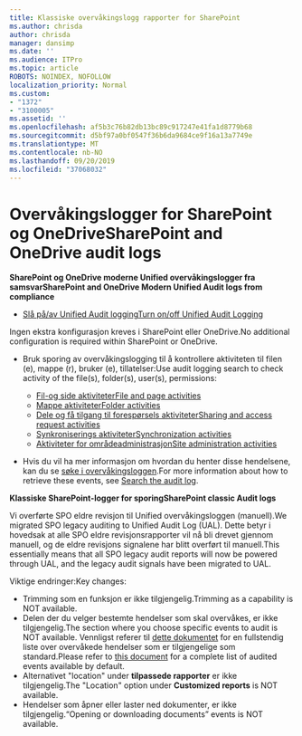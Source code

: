 ```yaml
---
title: Klassiske overvåkingslogg rapporter for SharePoint
ms.author: chrisda
author: chrisda
manager: dansimp
ms.date: ''
ms.audience: ITPro
ms.topic: article
ROBOTS: NOINDEX, NOFOLLOW
localization_priority: Normal
ms.custom:
- "1372"
- "3100005"
ms.assetid: ''
ms.openlocfilehash: af5b3c76b82db13bc89c917247e41fa1d8779b68
ms.sourcegitcommit: d5bf97a0bf0547f36b6da9684ce9f16a13a7749e
ms.translationtype: MT
ms.contentlocale: nb-NO
ms.lasthandoff: 09/20/2019
ms.locfileid: "37068032"
---
```

# <a name="sharepoint-and-onedrive-audit-logs"></a><span data-ttu-id="9714d-102">Overvåkingslogger for SharePoint og OneDrive</span><span class="sxs-lookup"><span data-stu-id="9714d-102">SharePoint and OneDrive audit logs</span></span>

<span data-ttu-id="9714d-103">**SharePoint og OneDrive moderne Unified overvåkingslogger fra samsvar**</span><span class="sxs-lookup"><span data-stu-id="9714d-103">**SharePoint and OneDrive Modern Unified Audit logs from compliance**</span></span>

- [<span data-ttu-id="9714d-104">Slå på/av Unified Audit logging</span><span class="sxs-lookup"><span data-stu-id="9714d-104">Turn on/off Unified Audit Logging</span></span>](https://docs.microsoft.com/office365/securitycompliance/turn-audit-log-search-on-or-off) 

<span data-ttu-id="9714d-105">Ingen ekstra konfigurasjon kreves i SharePoint eller OneDrive.</span><span class="sxs-lookup"><span data-stu-id="9714d-105">No additional configuration is required within SharePoint or OneDrive.</span></span>

- <span data-ttu-id="9714d-106">Bruk sporing av overvåkingslogging til å kontrollere aktiviteten til filen (e), mappe (r), bruker (e), tillatelser:</span><span class="sxs-lookup"><span data-stu-id="9714d-106">Use audit logging search to check activity of the file(s), folder(s), user(s), permissions:</span></span>

    - [<span data-ttu-id="9714d-107">Fil-og side aktiviteter</span><span class="sxs-lookup"><span data-stu-id="9714d-107">File and page activities</span></span>](https://docs.microsoft.com/office365/securitycompliance/search-the-audit-log-in-security-and-compliance)
    - [<span data-ttu-id="9714d-108">Mappe aktiviteter</span><span class="sxs-lookup"><span data-stu-id="9714d-108">Folder activities</span></span>](https://docs.microsoft.com/office365/securitycompliance/search-the-audit-log-in-security-and-compliance#folder-activities)
    - [<span data-ttu-id="9714d-109">Dele og få tilgang til forespørsels aktiviteter</span><span class="sxs-lookup"><span data-stu-id="9714d-109">Sharing and access request activities</span></span>](https://docs.microsoft.com/office365/securitycompliance/search-the-audit-log-in-security-and-compliance#sharing-and-access-request-activities)
    - [<span data-ttu-id="9714d-110">Synkroniserings aktiviteter</span><span class="sxs-lookup"><span data-stu-id="9714d-110">Synchronization activities</span></span>](https://docs.microsoft.com/office365/securitycompliance/search-the-audit-log-in-security-and-compliance#synchronization-activities)
    - [<span data-ttu-id="9714d-111">Aktiviteter for områdeadministrasjon</span><span class="sxs-lookup"><span data-stu-id="9714d-111">Site administration activities</span></span>](https://docs.microsoft.com/office365/securitycompliance/search-the-audit-log-in-security-and-compliance#site-administration-activities)
- <span data-ttu-id="9714d-112">Hvis du vil ha mer informasjon om hvordan du henter disse hendelsene, kan du se [søke i overvåkingsloggen](https://docs.microsoft.com/office365/securitycompliance/search-the-audit-log-in-security-and-compliance#search-the-audit-log).</span><span class="sxs-lookup"><span data-stu-id="9714d-112">For more information about how to retrieve these events, see [Search the audit log](https://docs.microsoft.com/office365/securitycompliance/search-the-audit-log-in-security-and-compliance#search-the-audit-log).</span></span>

<span data-ttu-id="9714d-113">**Klassiske SharePoint-logger for sporing**</span><span class="sxs-lookup"><span data-stu-id="9714d-113">**SharePoint classic Audit logs**</span></span>

<span data-ttu-id="9714d-114">Vi overførte SPO eldre revisjon til Unified overvåkingsloggen (manuell).</span><span class="sxs-lookup"><span data-stu-id="9714d-114">We migrated SPO legacy auditing to Unified Audit Log (UAL).</span></span> <span data-ttu-id="9714d-115">Dette betyr i hovedsak at alle SPO eldre revisjonsrapporter vil nå bli drevet gjennom manuell, og de eldre revisjons signalene har blitt overført til manuell.</span><span class="sxs-lookup"><span data-stu-id="9714d-115">This essentially means that all SPO legacy audit reports will now be powered through UAL, and the legacy audit signals have been migrated to UAL.</span></span>

<span data-ttu-id="9714d-116">Viktige endringer:</span><span class="sxs-lookup"><span data-stu-id="9714d-116">Key changes:</span></span>

- <span data-ttu-id="9714d-117">Trimming som en funksjon er ikke tilgjengelig.</span><span class="sxs-lookup"><span data-stu-id="9714d-117">Trimming as a capability is NOT available.</span></span>
- <span data-ttu-id="9714d-118">Delen der du velger bestemte hendelser som skal overvåkes, er ikke tilgjengelig.</span><span class="sxs-lookup"><span data-stu-id="9714d-118">The section where you choose specific events to audit is NOT available.</span></span> <span data-ttu-id="9714d-119">Vennligst referer til [dette dokumentet](https://docs.microsoft.com/office365/securitycompliance/search-the-audit-log-in-security-and-compliance) for en fullstendig liste over overvåkede hendelser som er tilgjengelige som standard.</span><span class="sxs-lookup"><span data-stu-id="9714d-119">Please refer to [this document](https://docs.microsoft.com/office365/securitycompliance/search-the-audit-log-in-security-and-compliance) for a complete list of audited events available by default.</span></span>
- <span data-ttu-id="9714d-120">Alternativet "location" under **tilpassede rapporter** er ikke tilgjengelig.</span><span class="sxs-lookup"><span data-stu-id="9714d-120">The "Location" option under **Customized reports** is NOT available.</span></span> 
- <span data-ttu-id="9714d-121">Hendelser som åpner eller laster ned dokumenter, er ikke tilgjengelig.</span><span class="sxs-lookup"><span data-stu-id="9714d-121">“Opening or downloading documents” events is NOT available.</span></span> 

